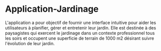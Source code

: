 # Application-Jardinage
L'application a pour objectif de fournir une interface intuitive pour aider les utilisateurs à planifier, gérer et entretenir leur jardin. Elle est destinée à des paysagistes qui exercent le jardinage dans un contexte professionnel tous les soirs et occupent une superficie de terrain de 1000 m2 désirant suivre l'évolution de leur jardin.
